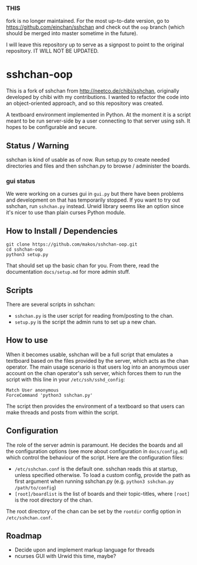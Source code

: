 ### THIS
fork is no longer maintained. For the most up-to-date version, go to https://github.com/einchan/sshchan and check out the `oop` branch (which should be merged into master sometime in the future). 

I will leave this repository up to serve as a signpost to point to the original repository. IT WILL NOT BE UPDATED.

sshchan-oop
=======

This is a fork of sshchan from http://neetco.de/chibi/sshchan, originally developed by chibi with my contributions. I wanted to refactor the code into an object-oriented approach, and so this repository was created.

A textboard environment implemented in Python. At the moment it is a script meant to be run server-side by a user connecting to that server using ssh. It hopes to be configurable and secure.

Status / Warning
---

sshchan is kind of usable as of now. Run setup.py to create needed directories and files and then sshchan.py to browse / administer the boards.

### gui status

We were working on a curses gui in `gui.py` but there have been problems and development on that has temporarily stopped. If you want to try out sshchan, run `sshchan.py` instead. Urwid library seems like an option since it's nicer to use than plain curses Python module.

How to Install / Dependencies
---

	git clone https://github.com/makos/sshchan-oop.git
	cd sshchan-oop
	python3 setup.py
That should set up the basic chan for you. From there, read the documentation `docs/setup.md` for more admin stuff.

Scripts
---
There are several scripts in sshchan:
* `sshchan.py` is the user script for reading from/posting to the chan.
* `setup.py` is the script the admin runs to set up a new chan.

How to use
---

When it becomes usable, sshchan will be a full script that emulates a textboard based on the files provided by the server, which acts as the chan operator. The main usage scenario is that users log into an anonymous user account on the chan operator's ssh server, which forces them to run the script with this line in your `/etc/ssh/sshd_config`:
	
    Match User anonymous
    ForceCommand 'python3 sshchan.py'
The script then provides the environment of a textboard so that users can make threads and posts from within the script.

Configuration
---

The role of the server admin is paramount. He decides the boards and all the configuration options (see more about configuration in `docs/config.md`) which control the behaviour of the script. Here are the configuration files:
* `/etc/sshchan.conf` is the default one. sshchan reads this at startup, unless specified otherwise. To load a custom config, provide the path as first argument when running sshchan.py (e.g. `python3 sshchan.py /path/to/config`)
* `[root]/boardlist` is the list of boards and their topic-titles, where `[root]` is the root directory of the chan.

The root directory of the chan can be set by the `rootdir` config option in `/etc/sshchan.conf`.

Roadmap
---

* Decide upon and implement markup language for threads
* ncurses GUI with Urwid this time, maybe?
